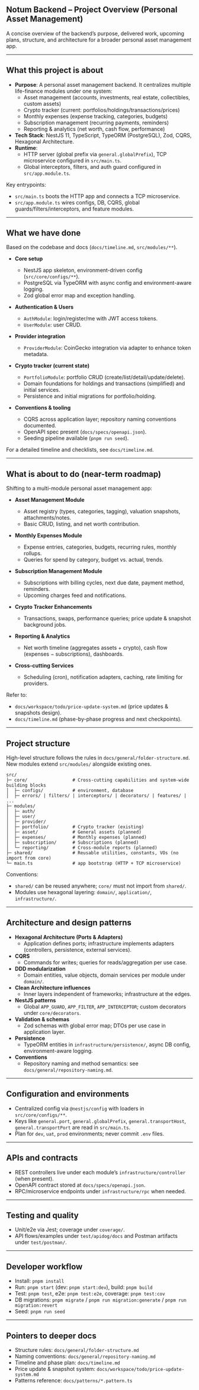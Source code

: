 ## Notum Backend – Project Overview (Personal Asset Management)

A concise overview of the backend’s purpose, delivered work, upcoming plans, structure, and architecture for a broader personal asset management app.

---

## What this project is about

- **Purpose**: A personal asset management backend. It centralizes multiple life-finance modules under one system:
    - Asset management (accounts, investments, real estate, collectibles, custom assets)
    - Crypto tracker (current: portfolios/holdings/transactions/prices)
    - Monthly expenses (expense tracking, categories, budgets)
    - Subscription management (recurring payments, reminders)
    - Reporting & analytics (net worth, cash flow, performance)
- **Tech Stack**: NestJS 11, TypeScript, TypeORM (PostgreSQL), Zod, CQRS, Hexagonal Architecture.
- **Runtime**:
    - HTTP server (global prefix via `general.globalPrefix`), TCP microservice configured in `src/main.ts`.
    - Global interceptors, filters, and auth guard configured in `src/app.module.ts`.

Key entrypoints:

- `src/main.ts` boots the HTTP app and connects a TCP microservice.
- `src/app.module.ts` wires configs, DB, CQRS, global guards/filters/interceptors, and feature modules.

---

## What we have done

Based on the codebase and docs (`docs/timeline.md`, `src/modules/**`).

- **Core setup**
    - NestJS app skeleton, environment-driven config (`src/core/configs/**`).
    - PostgreSQL via TypeORM with async config and environment-aware logging.
    - Zod global error map and exception handling.

- **Authentication & Users**
    - `AuthModule`: login/register/me with JWT access tokens.
    - `UserModule`: user CRUD.

- **Provider integration**
    - `ProviderModule`: CoinGecko integration via adapter to enhance token metadata.

- **Crypto tracker (current state)**
    - `PortfolioModule`: portfolio CRUD (create/list/detail/update/delete).
    - Domain foundations for holdings and transactions (simplified) and initial services.
    - Persistence and initial migrations for portfolio/holding.

- **Conventions & tooling**
    - CQRS across application layer; repository naming conventions documented.
    - OpenAPI spec present (`docs/specs/openapi.json`).
    - Seeding pipeline available (`pnpm run seed`).

For a detailed timeline and checklists, see `docs/timeline.md`.

---

## What is about to do (near-term roadmap)

Shifting to a multi-module personal asset management app:

- **Asset Management Module**
    - Asset registry (types, categories, tagging), valuation snapshots, attachments/notes.
    - Basic CRUD, listing, and net worth contribution.

- **Monthly Expenses Module**
    - Expense entries, categories, budgets, recurring rules, monthly rollups.
    - Queries for spend by category, budget vs. actual, trends.

- **Subscription Management Module**
    - Subscriptions with billing cycles, next due date, payment method, reminders.
    - Upcoming charges feed and notifications.

- **Crypto Tracker Enhancements**
    - Transactions, swaps, performance queries; price update & snapshot background jobs.

- **Reporting & Analytics**
    - Net worth timeline (aggregates assets + crypto), cash flow (expenses − subscriptions), dashboards.

- **Cross-cutting Services**
    - Scheduling (cron), notification adapters, caching, rate limiting for providers.

Refer to:

- `docs/workspace/todo/price-update-system.md` (price updates & snapshots design).
- `docs/timeline.md` (phase-by-phase progress and next checkpoints).

---

## Project structure

High-level structure follows the rules in `docs/general/folder-structure.md`. New modules extend `src/modules/` alongside existing ones.

```text
src/
├─ core/                 # Cross-cutting capabilities and system-wide building blocks
│  ├─ configs/           # environment, database
│  ├─ errors/ | filters/ | interceptors/ | decorators/ | features/ | ...
├─ modules/
│  ├─ auth/
│  ├─ user/
│  ├─ provider/
│  ├─ portfolio/         # Crypto tracker (existing)
│  ├─ asset/             # General assets (planned)
│  ├─ expenses/          # Monthly expenses (planned)
│  ├─ subscription/      # Subscriptions (planned)
│  └─ reporting/         # Cross-module reports (planned)
├─ shared/               # Reusable utilities, constants, VOs (no import from core)
└─ main.ts               # app bootstrap (HTTP + TCP microservice)
```

Conventions:

- `shared/` can be reused anywhere; `core/` must not import from `shared/`.
- Modules use hexagonal layering: `domain/`, `application/`, `infrastructure/`.

---

## Architecture and design patterns

- **Hexagonal Architecture (Ports & Adapters)**
    - Application defines ports; infrastructure implements adapters (controllers, persistence, external services).
- **CQRS**
    - Commands for writes; queries for reads/aggregation per use case.
- **DDD modularization**
    - Domain entities, value objects, domain services per module under `domain/`.
- **Clean Architecture influences**
    - Inner layers independent of frameworks; infrastructure at the edges.
- **NestJS patterns**
    - Global `APP_GUARD`, `APP_FILTER`, `APP_INTERCEPTOR`; custom decorators under `core/decorators`.
- **Validation & schemas**
    - Zod schemas with global error map; DTOs per use case in application layer.
- **Persistence**
    - TypeORM entities in `infrastructure/persistence/`, async DB config, environment-aware logging.
- **Conventions**
    - Repository naming and method semantics: see `docs/general/repository-naming.md`.

---

## Configuration and environments

- Centralized config via `@nestjs/config` with loaders in `src/core/configs/**`.
- Keys like `general.port`, `general.globalPrefix`, `general.transportHost`, `general.transportPort` are read in `src/main.ts`.
- Plan for `dev`, `uat`, `prod` environments; never commit `.env` files.

---

## APIs and contracts

- REST controllers live under each module’s `infrastructure/controller` (when present).
- OpenAPI contract stored at `docs/specs/openapi.json`.
- RPC/microservice endpoints under `infrastructure/rpc` when needed.

---

## Testing and quality

- Unit/e2e via Jest; coverage under `coverage/`.
- API flows/examples under `test/apidog/docs` and Postman artifacts under `test/postman/`.

---

## Developer workflow

- Install: `pnpm install`
- Run: `pnpm start` (dev: `pnpm start:dev`), build: `pnpm build`
- Test: `pnpm test`, e2e: `pnpm test:e2e`, coverage: `pnpm test:cov`
- DB migrations: `pnpm migrate` / `pnpm run migration:generate` / `pnpm run migration:revert`
- Seed: `pnpm run seed`

---

## Pointers to deeper docs

- Structure rules: `docs/general/folder-structure.md`
- Naming conventions: `docs/general/repository-naming.md`
- Timeline and phase plan: `docs/timeline.md`
- Price update & snapshot system: `docs/workspace/todo/price-update-system.md`
- Patterns reference: `docs/patterns/*.pattern.ts`
